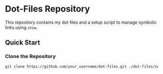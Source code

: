 # Dot-Files Repository

This repository contains my dot files and a setup script to manage symbolic links using `stow`.

## Quick Start

### Clone the Repository

```bash
git clone https://github.com/your_username/dot-files.git ./dot-files/setup.sh

